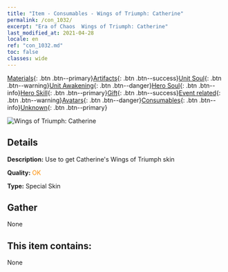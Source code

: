 ```yaml
---
title: "Item - Consumables - Wings of Triumph: Catherine"
permalink: /con_1032/
excerpt: "Era of Chaos  Wings of Triumph: Catherine"
last_modified_at: 2021-04-28
locale: en
ref: "con_1032.md"
toc: false
classes: wide
---
```

 [Materials](/Items/){: .btn .btn--primary}[Artifacts](/Items/Artifacts/){: .btn .btn--success}[Unit Soul](/Items/UnitSoul/){: .btn .btn--warning}[Unit Awakening](/Items/UnitAwakening/){: .btn .btn--danger}[Hero Soul](/Items/HeroSoul/){: .btn .btn--info}[Hero Skill](/Items/HeroSkill/){: .btn .btn--primary}[Gift](/Items/Gift/){: .btn .btn--success}[Event related](/Items/Events/){: .btn .btn--warning}[Avatars](/Items/Avatars/){: .btn .btn--danger}[Consumables](/Items/Consumables/){: .btn .btn--info}[Unknown](/Items/Unknown/){: .btn .btn--primary}

 ![Wings of Triumph: Catherine](/images/h/h_Catherine10.jpg)

## Details
 **Description:** Use to get Catherine's Wings of Triumph skin

 **Quality:** <span style="color: #FF8C00">OK</span>

 **Type:** Special Skin

## Gather

  None

## This item contains:

  None

